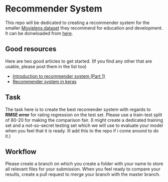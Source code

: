 # Recommender System
This repo will be dedicated to creating a recommender system for the smaller [Movielens dataset](https://grouplens.org/datasets/movielens/) they recommend for education and development. It can be donwloaded from [here](http://files.grouplens.org/datasets/movielens/ml-latest-small.zip).

## Good resources
Here are two good articles to get started. (If you find any other that are usable, please post them in the list too)
 - [Introduction to recommender system (Part 1)](https://hackernoon.com/introduction-to-recommender-system-part-1-collaborative-filtering-singular-value-decomposition-44c9659c5e75)
 - [Recommender system in keras](https://nipunbatra.github.io/blog/2017/recommend-keras.html)


## Task
The task here is to create the best recomender system with regards to __RMSE error__ for rating regression on the test set. Please use a train-test split of 80-20 for making the comparison fair. (I might create a dedicated training set and a not-so-secret testing set which we will use to evaluate your model when you feel that it is ready. Ill add this to the repo if i come around to do it.)

## Workflow
Please create a branch on which you create a folder with your name to store all relevant files for your submission. When you feel ready to compare your results, create a pull request to merge your branch with the master branch.